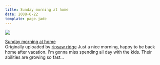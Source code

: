 ```yaml
---
title: Sunday morning at home
date: 2008-6-22
template: page.jade
---
```


[![](http://farm4.static.flickr.com/3221/2600832293_a4112737fa_m.jpg)](http://www.flickr.com/photos/ripsawridge/2600832293/ "photo sharing")
  
[Sunday morning at home](http://www.flickr.com/photos/ripsawridge/2600832293/)  
Originally uploaded by [ripsaw ridge](http://www.flickr.com/people/ripsawridge/)
Just a nice morning, happy to be back home after vacation. I'm gonna miss
spending all day with the kids. Their abilities are growing so fast...
